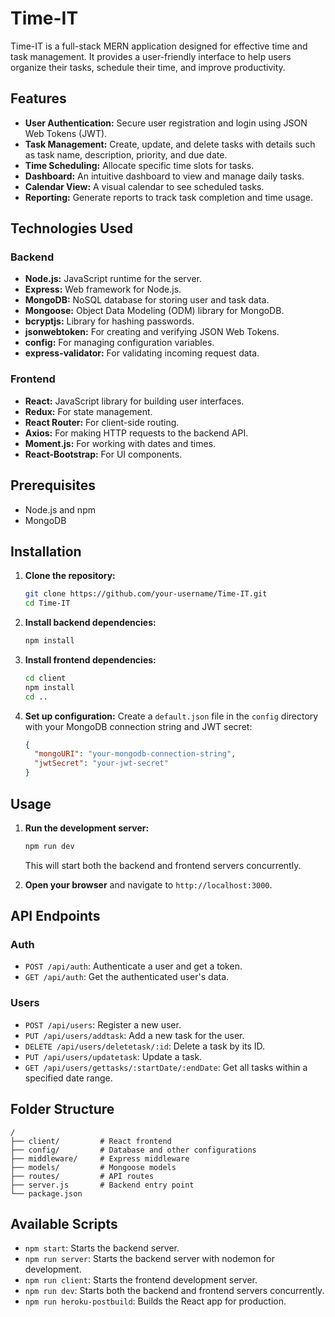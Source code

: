 # Time-IT

Time-IT is a full-stack MERN application designed for effective time and task management. It provides a user-friendly interface to help users organize their tasks, schedule their time, and improve productivity.

## Features

*   **User Authentication:** Secure user registration and login using JSON Web Tokens (JWT).
*   **Task Management:** Create, update, and delete tasks with details such as task name, description, priority, and due date.
*   **Time Scheduling:** Allocate specific time slots for tasks.
*   **Dashboard:** An intuitive dashboard to view and manage daily tasks.
*   **Calendar View:** A visual calendar to see scheduled tasks.
*   **Reporting:** Generate reports to track task completion and time usage.

## Technologies Used

### Backend

*   **Node.js:** JavaScript runtime for the server.
*   **Express:** Web framework for Node.js.
*   **MongoDB:** NoSQL database for storing user and task data.
*   **Mongoose:** Object Data Modeling (ODM) library for MongoDB.
*   **bcryptjs:** Library for hashing passwords.
*   **jsonwebtoken:** For creating and verifying JSON Web Tokens.
*   **config:** For managing configuration variables.
*   **express-validator:** For validating incoming request data.

### Frontend

*   **React:** JavaScript library for building user interfaces.
*   **Redux:** For state management.
*   **React Router:** For client-side routing.
*   **Axios:** For making HTTP requests to the backend API.
*   **Moment.js:** For working with dates and times.
*   **React-Bootstrap:** For UI components.

## Prerequisites

*   Node.js and npm
*   MongoDB

## Installation

1.  **Clone the repository:**
    ```bash
    git clone https://github.com/your-username/Time-IT.git
    cd Time-IT
    ```

2.  **Install backend dependencies:**
    ```bash
    npm install
    ```

3.  **Install frontend dependencies:**
    ```bash
    cd client
    npm install
    cd ..
    ```

4.  **Set up configuration:**
    Create a `default.json` file in the `config` directory with your MongoDB connection string and JWT secret:
    ```json
    {
      "mongoURI": "your-mongodb-connection-string",
      "jwtSecret": "your-jwt-secret"
    }
    ```

## Usage

1.  **Run the development server:**
    ```bash
    npm run dev
    ```
    This will start both the backend and frontend servers concurrently.

2.  **Open your browser** and navigate to `http://localhost:3000`.

## API Endpoints

### Auth

*   `POST /api/auth`: Authenticate a user and get a token.
*   `GET /api/auth`: Get the authenticated user's data.

### Users

*   `POST /api/users`: Register a new user.
*   `PUT /api/users/addtask`: Add a new task for the user.
*   `DELETE /api/users/deletetask/:id`: Delete a task by its ID.
*   `PUT /api/users/updatetask`: Update a task.
*   `GET /api/users/gettasks/:startDate/:endDate`: Get all tasks within a specified date range.

## Folder Structure

```
/
├── client/         # React frontend
├── config/         # Database and other configurations
├── middleware/     # Express middleware
├── models/         # Mongoose models
├── routes/         # API routes
├── server.js       # Backend entry point
└── package.json
```

## Available Scripts

*   `npm start`: Starts the backend server.
*   `npm run server`: Starts the backend server with nodemon for development.
*   `npm run client`: Starts the frontend development server.
*   `npm run dev`: Starts both the backend and frontend servers concurrently.
*   `npm run heroku-postbuild`: Builds the React app for production.
```